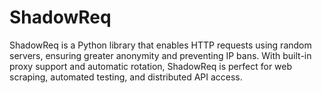 # ShadowReq
ShadowReq is a Python library that enables HTTP requests using random servers, ensuring greater anonymity and preventing IP bans. With built-in proxy support and automatic rotation, ShadowReq is perfect for web scraping, automated testing, and distributed API access.

